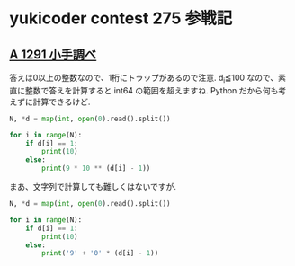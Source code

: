 # yukicoder contest 275 参戦記

## [A 1291 小手調べ](https://yukicoder.me/problems/no/1291)

答えは0以上の整数なので、1桁にトラップがあるので注意. d<sub>i</sub>≦100 なので、素直に整数で答えを計算すると int64 の範囲を超えますね. Python だから何も考えずに計算できるけど.

```python
N, *d = map(int, open(0).read().split())

for i in range(N):
    if d[i] == 1:
        print(10)
    else:
        print(9 * 10 ** (d[i] - 1))
```

まあ、文字列で計算しても難しくはないですが.

```python
N, *d = map(int, open(0).read().split())

for i in range(N):
    if d[i] == 1:
        print(10)
    else:
        print('9' + '0' * (d[i] - 1))
```
